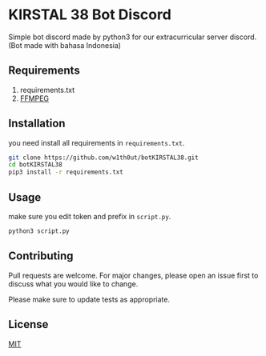 # KIRSTAL 38 Bot Discord

Simple bot discord made by python3 for our extracurricular server discord. (Bot made with bahasa Indonesia)

## Requirements

1. requirements.txt
2. [FFMPEG](https://ffmpeg.org/download.html)

## Installation

you need install all requirements in `requirements.txt`.
```bash
git clone https://github.com/w1th0ut/botKIRSTAL38.git
cd botKIRSTAL38
pip3 install -r requirements.txt
```

## Usage

make sure you edit token and prefix in `script.py`.

```bash
python3 script.py
```

## Contributing
Pull requests are welcome. For major changes, please open an issue first to discuss what you would like to change.

Please make sure to update tests as appropriate.

## License
[MIT](https://choosealicense.com/licenses/mit/)
